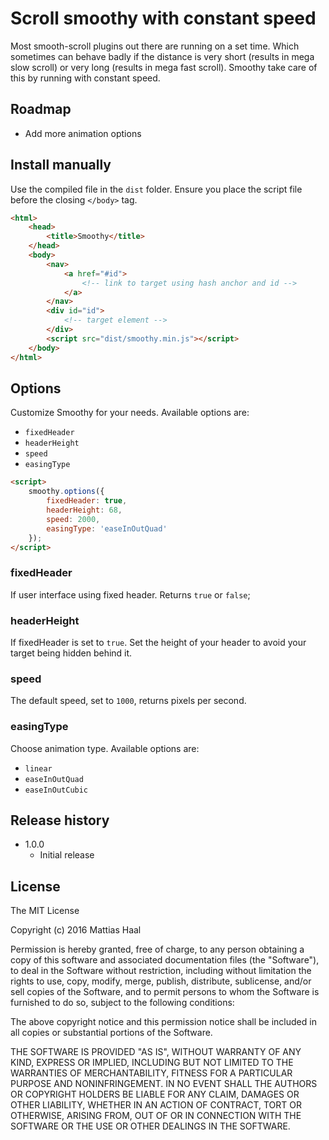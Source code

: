 # Scroll smoothy with constant speed

Most smooth-scroll plugins out there are running on a set time. Which sometimes can behave badly if the distance is very short (results in mega slow scroll) or very long (results in mega fast scroll). Smoothy take care of this by running with constant speed.

## Roadmap

- Add more animation options

## Install manually

Use the compiled file in the `dist` folder. Ensure you place the script file
before the closing `</body>` tag.

```html
<html>
    <head>
        <title>Smoothy</title>
    </head>
    <body>
        <nav>
            <a href="#id">
                <!-- link to target using hash anchor and id -->
            </a>
        </nav>
        <div id="id">
            <!-- target element -->
        </div>
        <script src="dist/smoothy.min.js"></script>
    </body>
</html>
```

## Options

Customize Smoothy for your needs. Available options are: 

- `fixedHeader`
- `headerHeight`
- `speed`
- `easingType`

```html
<script>
    smoothy.options({
        fixedHeader: true,
        headerHeight: 68,
        speed: 2000,
        easingType: 'easeInOutQuad'
    });
</script>
```

### fixedHeader
If user interface using fixed header. Returns `true` or `false`;

### headerHeight
If fixedHeader is set to `true`. Set the height of your header to avoid your target being hidden behind it.

### speed
The default speed, set to `1000`, returns pixels per second.

### easingType
Choose animation type. Available options are: 

- `linear`
- `easeInOutQuad`
- `easeInOutCubic`

## Release history

- 1.0.0
  - Initial release

## License

The MIT License

Copyright (c) 2016 Mattias Haal

Permission is hereby granted, free of charge, to any person obtaining a copy
of this software and associated documentation files (the "Software"), to deal
in the Software without restriction, including without limitation the rights
to use, copy, modify, merge, publish, distribute, sublicense, and/or sell
copies of the Software, and to permit persons to whom the Software is
furnished to do so, subject to the following conditions:

The above copyright notice and this permission notice shall be included in
all copies or substantial portions of the Software.

THE SOFTWARE IS PROVIDED "AS IS", WITHOUT WARRANTY OF ANY KIND, EXPRESS OR
IMPLIED, INCLUDING BUT NOT LIMITED TO THE WARRANTIES OF MERCHANTABILITY,
FITNESS FOR A PARTICULAR PURPOSE AND NONINFRINGEMENT. IN NO EVENT SHALL THE
AUTHORS OR COPYRIGHT HOLDERS BE LIABLE FOR ANY CLAIM, DAMAGES OR OTHER
LIABILITY, WHETHER IN AN ACTION OF CONTRACT, TORT OR OTHERWISE, ARISING FROM,
OUT OF OR IN CONNECTION WITH THE SOFTWARE OR THE USE OR OTHER DEALINGS IN
THE SOFTWARE.
